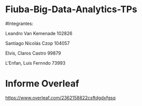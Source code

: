 # Fiuba-Big-Data-Analytics-TPs

#Integrantes: 

Leandro Van Kemenade 102826

Santiago Nicolás Czop 104057

Elvis, Claros Castro  99879 

L'Enfan, Luis Fernndo  73993



# Informe Overleaf

https://www.overleaf.com/2362158822csftdgdxfgsq
